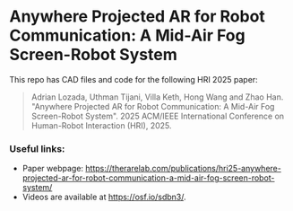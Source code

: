 # Anywhere Projected AR for Robot Communication: A Mid-Air Fog Screen-Robot System

This repo has CAD files and code for the following HRI 2025 paper:

> Adrian Lozada, Uthman Tijani, Villa Keth, Hong Wang and Zhao Han.
> "Anywhere Projected AR for Robot Communication: A Mid-Air Fog Screen-Robot System".
> 2025 ACM/IEEE International Conference on Human-Robot Interaction (HRI), 2025.

### Useful links:

- Paper webpage: https://therarelab.com/publications/hri25-anywhere-projected-ar-for-robot-communication-a-mid-air-fog-screen-robot-system/
- Videos are available at https://osf.io/sdbn3/.
